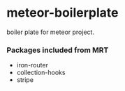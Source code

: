 meteor-boilerplate
==================

boiler plate for meteor project.

### Packages included from MRT
* iron-router
* collection-hooks
* stripe
